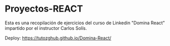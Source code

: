 # Proyectos-REACT
Esta es una recopilación de ejercicios del curso de Linkedin "Domina React" impartido por el instructor Carlos Solís.

Deploy: https://tutozghub.github.io/Domina-React/